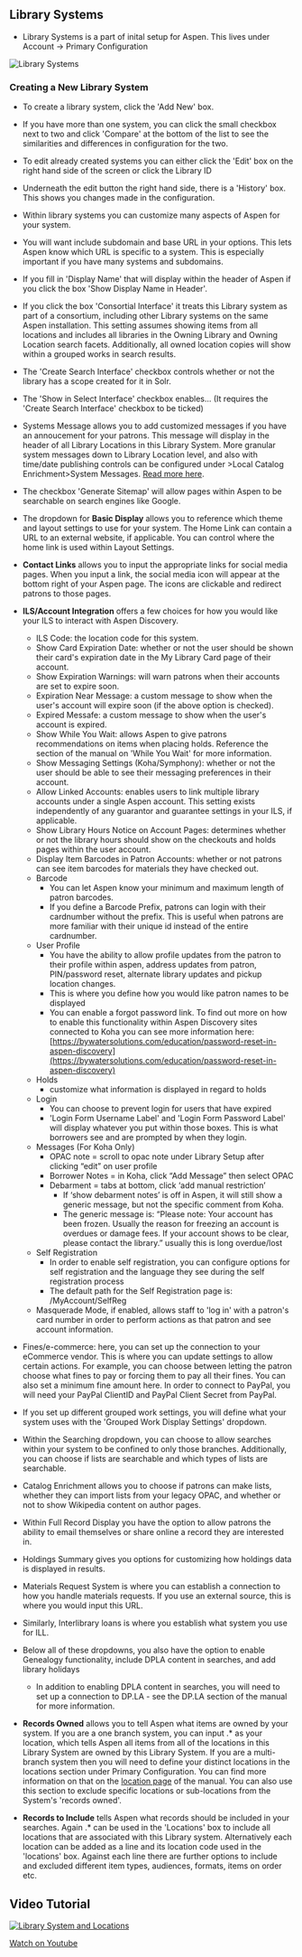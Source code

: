## Library Systems

- Library Systems is a part of inital setup for Aspen. This lives under Account -> Primary Configuration

![Library Systems](/manual/images/Library-Systems-Update.png)

### Creating a New Library System

- To create a library system, click the 'Add New' box.
- If you have more than one system, you can click the small checkbox next to two and click 'Compare' at the bottom of the list to see the similarities and differences in configuration for the two.
- To edit already created systems you can either click the 'Edit' box on the right hand side of the screen or click the Library ID
- Underneath the edit button the right hand side, there is a 'History' box. This shows you changes made in the configuration. 

- Within library systems you can customize many aspects of Aspen for your system.
- You will want include subdomain and base URL in your options. This lets Aspen know which URL is specific to a system. This is especially important if you have many systems and subdomains.
- If you fill in 'Display Name' that will display within the header of Aspen if you click the box 'Show Display Name in Header'.
- If you click the box 'Consortial Interface' it treats this Library system as part of a consortium, including other Library systems on the same Aspen installation. This setting assumes showing items from all locations and includes all libraries in the Owning Library and Owning Location search facets. Additionally, all owned location copies will show within a grouped works in search results.
- The 'Create Search Interface' checkbox controls whether or not the library has a scope created for it in Solr. 
- The 'Show in Select Interface' checkbox enables... (It requires the 'Create Search Interface' checkbox to be ticked)
- Systems Message allows you to add customized messages if you have an annoucement for your patrons. This message will display in the header of all Library Locations in this Library System. More granular system messages down to Library Location level, and also with time/date publishing controls can be configured under >Local Catalog Enrichment>System Messages. [Read more here](/Admin/HelpManual?page=System-Messages).
- The checkbox 'Generate Sitemap' will allow pages within Aspen to be searchable on search engines like Google.
- The dropdown for **Basic Display** allows you to reference which theme and layout settings to use for your system. The Home Link can contain a URL to an external website, if applicable. You can control where the home link is used within Layout Settings. 
- **Contact Links** allows you to input the appropriate links for social media pages. When you input a link, the social media icon will appear at the bottom right of your Aspen page. The icons are clickable and redirect patrons to those pages.
- **ILS/Account Integration** offers a few choices for how you would like your ILS to interact with Aspen Discovery.
    - ILS Code: the location code for this system.
    - Show Card Expiration Date: whether or not the user should be shown their card's expiration date in the My Library Card page of their account.
    - Show Expiration Warnings: will warn patrons when their accounts are set to expire soon.
    - Expiration Near Message: a custom message to show when the user's account will expire soon (if the above option is checked).
    - Expired Messafe: a custom message to show when the user's account is expired.
    - Show While You Wait: allows Aspen to give patrons recommendations on items when placing holds. Reference the section of the manual on 'While You Wait' for more information.
    - Show Messaging Settings (Koha/Symphony): whether or not the user should be able to see their messaging preferences in their account.
    - Allow Linked Accounts: enables users to link multiple library accounts under a single Aspen account. This setting exists independently of any guarantor and guarantee settings in your ILS, if applicable.
    - Show Library Hours Notice on Account Pages: determines whether or not the library hours should show on the checkouts and holds pages within the user account.
    - Display Item Barcodes in Patron Accounts: whether or not patrons can see item barcodes for materials they have checked out.
  - Barcode
    - You can let Aspen know your minimum and maximum length of patron barcodes.
    - If you define a Barcode Prefix, patrons can login with their cardnumber without the prefix. This is useful when patrons are more familiar with their unique id instead of the entire cardnumber.
  - User Profile
     - You have the ability to allow profile updates from the patron to their profile within aspen, address updates from patron, PIN/password reset, alternate library updates and pickup location changes.
     - This is where you define how you would like patron names to be displayed
     - You can enable a forgot password link. To find out more on how to enable this functionality within Aspen Discovery sites connected to Koha you can see more information here: [https://bywatersolutions.com/education/password-reset-in-aspen-discovery](https://bywatersolutions.com/education/password-reset-in-aspen-discovery)
  - Holds
    - customize what information is displayed in regard to holds
  - Login
    - You can choose to prevent login for users that have expired
    - 'Login Form Username Label' and 'Login Form Password Label' will display whatever you put within those boxes. This is what borrowers see and are prompted by when they login. 
  - Messages (For Koha Only)
    - OPAC note = scroll to opac note under Library Setup after clicking “edit” on user profile
    - Borrower Notes = in Koha, click “Add Message” then select OPAC
    - Debarment = tabs at bottom, click ‘add manual restriction’
        - If ‘show debarment notes’ is off in Aspen, it will still show a generic message, but not the specific comment from Koha.
        - The generic message is: “Please note: Your account has been frozen. Usually the reason for freezing an account is overdues or damage fees. If your account shows to be clear, please contact the library.” usually this is long overdue/lost          
  - Self Registration 
    - In order to enable self registration, you can configure options for self registration and the language they see during the self registration process
    - The default path for the Self Registration page is: /MyAccount/SelfReg
  - Masquerade Mode, if enabled, allows staff to 'log in' with a patron's card number in order to perform actions as that patron and see account information.
- Fines/e-commerce: here, you can set up the connection to your eCommerce vendor. This is where you can update settings to allow certain actions. For example, you can choose between letting the patron choose what fines to pay or forcing them to pay all their fines. You can also set a minimum fine amount here. In order to connect to PayPal, you will need your PayPal ClientID and PayPal Client Secret from PayPal. 
- If you set up different grouped work settings, you will define what your system uses with the 'Grouped Work Display Settings' dropdown.
- Within the Searching dropdown, you can choose to allow searches within your system to be confined to only those branches. Additionally, you can choose if lists are searchable and which types of lists are searchable. 
- Catalog Enrichment allows you to choose if patrons can make lists, whether they can import lists from your legacy OPAC, and whether or not to show Wikipedia content on author pages.
- Within Full Record Display you have the option to allow patrons the ability to email themselves or share online a record they are interested in.
- Holdings Summary gives you options for customizing how holdings data is displayed in results.
- Materials Request System is where you can establish a connection to how you handle materials requests. If you use an external source, this is where you would input this URL.
- Similarly, Interlibrary loans is where you establish what system you use for ILL.
- Below all of these dropdowns, you also have the option to enable Genealogy functionality, include DPLA content in searches, and add library holidays
  - In addition to enabling DPLA content in searches, you will need to set up a connection to DP.LA - see the DP.LA section of the manual for more information.
- **Records Owned** allows you to tell Aspen what items are owned by your system. If you are a one branch system, you can input .* as your location, which tells Aspen all items from all of the locations in this Library System are owned by this Library System. If you are a multi-branch system then you will need to define your distinct locations in the locations section under Primary Configuration. You can find more information on that on the [location page](/Admin/HelpManual?page=Library-Systems-Locations) of the manual. You can also use this section to exclude specific locations or sub-locations from the System's 'records owned'.
- **Records to Include** tells Aspen what records should be included in your searches. Again .* can be used in the 'Locations' box to include all locations that are associated with this Library system. Alternatively each location can be added as a line and its location code used in the 'locations' box. Against each line there are further options to include and excluded different item types, audiences, formats, items on order etc.

## Video Tutorial 

[![Library System and Locations](/manual/images/library-systems-and-locations.jpg)](https://youtu.be/d720bfDRSUI)

[Watch on Youtube](https://youtu.be/d720bfDRSUI)
